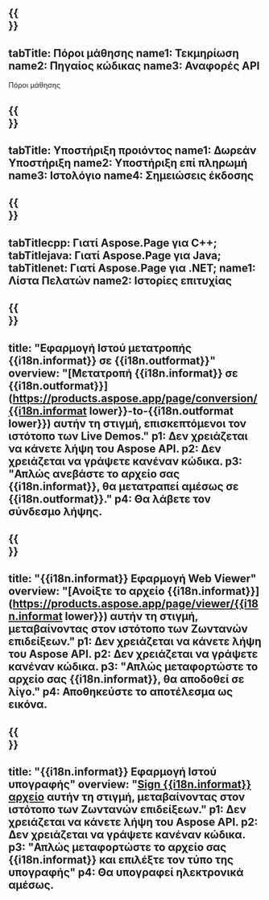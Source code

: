 ﻿---
translation: true
deploy: false
---

{{<section learningresources>}}
---
tabTitle: Πόροι μάθησης
name1: Τεκμηρίωση
name2: Πηγαίος κώδικας
name3: Αναφορές API
---

Πόροι μάθησης

{{<section support>}}
---
tabTitle: Υποστήριξη προιόντος
name1: Δωρεάν Υποστήριξη
name2: Υποστήριξη επί πληρωμή
name3: Ιστολόγιο
name4: Σημειώσεις έκδοσης
---

{{<section why>}}
---
tabTitlecpp: Γιατί Aspose.Page για C++;
tabTitlejava: Γιατί Aspose.Page για Java;
tabTitlenet: Γιατί Aspose.Page για .NET;
name1: Λίστα Πελατών
name2: Ιστορίες επιτυχίας
---

{{<section widgetbackup>}}
---
title: "Εφαρμογή Ιστού μετατροπής {{i18n.informat}} σε {{i18n.outformat}}"
overview: "[Μετατροπή {{i18n.informat}} σε {{i18n.outformat}}](https://products.aspose.app/page/conversion/{{i18n.informat lower}}-to-{{i18n.outformat lower}}) αυτήν τη στιγμή, επισκεπτόμενοι τον ιστότοπο των Live Demos."
p1: Δεν χρειάζεται να κάνετε λήψη του Aspose API.
p2: Δεν χρειάζεται να γράψετε κανέναν κώδικα.
p3: "Απλώς ανεβάστε το αρχείο σας {{i18n.informat}}, θα μετατραπεί αμέσως σε {{i18n.outformat}}."
p4: Θα λάβετε τον σύνδεσμο λήψης.
---

{{<section widgetbackupview>}}
---
title: "{{i18n.informat}} Εφαρμογή Web Viewer"
overview: "[Ανοίξτε το αρχείο {{i18n.informat}}](https://products.aspose.app/page/viewer/{{i18n.informat lower}}) αυτήν τη στιγμή, μεταβαίνοντας στον ιστότοπο των Ζωντανών επιδείξεων."
p1: Δεν χρειάζεται να κάνετε λήψη του Aspose API.
p2: Δεν χρειάζεται να γράψετε κανέναν κώδικα.
p3: "Απλώς μεταφορτώστε το αρχείο σας {{i18n.informat}}, θα αποδοθεί σε λίγο."
p4: Αποθηκεύστε το αποτέλεσμα ως εικόνα.
---

{{<section widgetbackupsign>}}
---
title: "{{i18n.informat}} Εφαρμογή Ιστού υπογραφής"
overview: "[Sign {{i18n.informat}} αρχείο](https://products.aspose.app/page/signature/xps) αυτήν τη στιγμή, μεταβαίνοντας στον ιστότοπο των Ζωντανών επιδείξεων."
p1: Δεν χρειάζεται να κάνετε λήψη του Aspose API.
p2: Δεν χρειάζεται να γράψετε κανέναν κώδικα.
p3: "Απλώς μεταφορτώστε το αρχείο σας {{i18n.informat}} και επιλέξτε τον τύπο της υπογραφής"
p4: Θα υπογραφεί ηλεκτρονικά αμέσως.
---